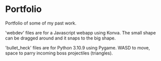 # Portfolio
Portfolio of some of my past work.

'webdev' files are for a Javascript webapp using Konva. The small shape can be dragged around and it snaps to the big shape.

'bullet_heck' files are for Python 3.10.9 using Pygame. WASD to move, space to parry incoming boss projectiles (triangles).
